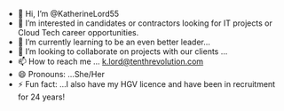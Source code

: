 - 👋 Hi, I’m @KatherineLord55
- 👀 I’m interested in candidates or contractors looking for IT projects or Cloud Tech career opportunities. 
- 🌱 I’m currently learning to be an even better leader...
- 💞️ I’m looking to collaborate on projects with our clients ...
- 📫 How to reach me ... k.lord@tenthrevolution.com
- 😄 Pronouns: ...She/Her
- ⚡ Fun fact: ...I also have my HGV licence and have been in recruitment for 24 years!

<!---
KatherineLord55/KatherineLord55 is a ✨ special ✨ repository because its `README.md` (this file) appears on your GitHub profile.
You can click the Preview link to take a look at your changes.
--->
